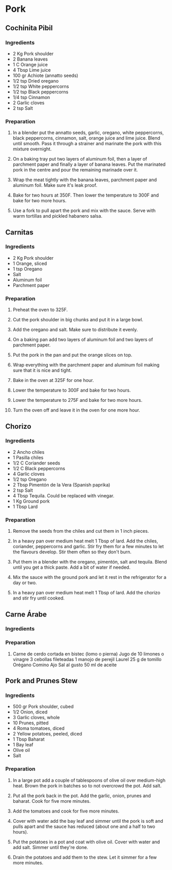 # Pork

<div style="page-break-after: always; visibility: hidden"></div>


## <a name="Cochinita Pibil"></a> Cochinita Pibil

### Ingredients

* 2 Kg Pork shoulder
* 2 Banana leaves
* 1 C Orange juice
* 4 Tbsp Lime juice
* 100 gr Achiote (annatto seeds)
* 1/2 tsp Dried oregano
* 1/2 tsp White peppercorns
* 1/2 tsp Black peppercorns
* 1/4 tsp Cinnamon
* 2 Garlic cloves
* 2 tsp Salt

### Preparation

1. In a blender put the annatto seeds, garlic, oregano, white peppercorns, black peppercorns, cinnamon, salt, orange juice and lime juice. Blend until smooth. Pass it through a strainer and marinate the pork with this mixture overnight.

1. On a baking tray put two layers of aluminum foil, then a layer of parchment paper and finally a layer of banana leaves. Put the marinated pork in the centre and pour the remaining marinade over it.

1. Wrap the meat tightly with the banana leaves, parchment paper and aluminum foil. Make sure it's leak proof.

1. Bake for two hours at 350F. Then lower the temperature to 300F and bake for two more hours.

1. Use a fork to pull apart the pork and mix with the sauce. Serve with warm tortillas and pickled habanero salsa.


<div style="page-break-after: always; visibility: hidden"></div>


## <a name="Carnitas"></a> Carnitas

### Ingredients

* 2 Kg Pork shoulder
* 1 Orange, sliced
* 1 tsp Oregano
* Salt
* Aluminum foil
* Parchment paper


### Preparation

1. Preheat the oven to 325F.

1. Cut the pork shoulder in big chunks and put it in a large bowl.

1. Add the oregano and salt. Make sure to distribute it evenly.

1. On a baking pan add two layers of aluminum foil and two layers of parchment paper.

1. Put the pork in the pan and put the orange slices on top.

1. Wrap everything with the parchment paper and aluminum foil making sure that it is nice and tight.

1. Bake in the oven at 325F for one hour.

1. Lower the temperature to 300F and bake for two hours.

1. Lower the temperature to 275F and bake for two more hours.

1. Turn the oven off and leave it in the oven for one more hour.


<div style="page-break-after: always; visibility: hidden"></div>


## <a name="Chorizo"></a> Chorizo

### Ingredients

* 2 Ancho chiles
* 1 Pasilla chiles
* 1/2 C Coriander seeds
* 1/2 C Black peppercorns
* 4 Garlic cloves
* 1/2 tsp Oregano
* 2 Tbsp Pimentón de la Vera (Spanish paprika)
* 2 tsp Salt
* 4 Tbsp Tequila. Could be replaced with vinegar.
* 1 Kg Ground pork
* 1 Tbsp Lard

### Preparation

1. Remove the seeds from the chiles and cut them in 1 inch pieces.

1. In a heavy pan over medium heat melt 1 Tbsp of lard. Add the chiles, coriander, peppercorns and garlic. Stir fry them for a few minutes to let the flavours develop. Stir them often so they don't burn.

1. Put them in a blender with the oregano, pimentón, salt and tequila. Blend until you get a thick paste. Add a bit of water if needed.

1. Mix the sauce with the ground pork and let it rest in the refrigerator for a day or two.

1. In a heavy pan over medium heat melt 1 Tbsp of lard. Add the chorizo and stir fry until cooked.


<div style="page-break-after: always; visibility: hidden"></div>


## <a name="Carne Árabe"></a> Carne Árabe

### Ingredients

### Preparation

1. Carne de cerdo cortada en bistec (lomo o pierna) Jugo de 10 limones o vinagre 3 cebollas fileteadas 1 manojo de perejil Laurel 25 g de tomillo Orégano Comino Ajo Sal al gusto 50 ml de aceite


<div style="page-break-after: always; visibility: hidden"></div>


## <a name="Pork and Prunes Stew"></a> Pork and Prunes Stew

### Ingredients

* 500 gr Pork shoulder, cubed
* 1/2 Onion, diced
* 3 Garlic cloves, whole
* 10 Prunes, pitted
* 4 Roma tomatoes, diced
* 2 Yellow potatoes, peeled, diced
* 1 Tbsp Baharat
* 1 Bay leaf
* Olive oil
* Salt

### Preparation

1. In a large pot add a couple of tablespoons of olive oil over medium-high heat. Brown the pork in batches so to not overcrowd the pot. Add salt.

1. Put all the pork back in the pot. Add the garlic, onion, prunes and baharat. Cook for five more minutes.

1. Add the tomatoes and cook for five more minutes.

1. Cover with water add the bay leaf and simmer until the pork is soft and pulls apart and the sauce has reduced (about one and a half to two hours).

1. Put the potatoes in a pot and coat with olive oil. Cover with water and add salt. Simmer until they're done.

1. Drain the potatoes and add them to the stew. Let it simmer for a few more minutes.


<div style="page-break-after: always; visibility: hidden"></div>

